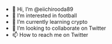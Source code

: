 - 👋 Hi, I’m @eiichirooda89
- 👀 I’m interested in football
- 🌱 I’m currently learning crypto
- 💞️ I’m looking to collaborate on Twitter 
- 📫 How to reach me on Twitter

<!---
eiichirooda89/eiichirooda89 is a ✨ special ✨ repository because its `README.md` (this file) appears on your GitHub profile.
You can click the Preview link to take a look at your changes.
--->
